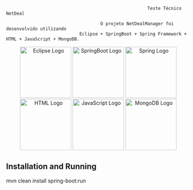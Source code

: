                                                           Teste Técnico NetDeal

                                        O projeto NetDealManager foi desenvolvido utilizando 
                                Eclipse + SpringBoot + Spring Framework + HTML + JavaScript + MongoDB.

 <p align="center">   
   <a href="https://www.eclipse.org" target="blank"><img src="https://img.shields.io/badge/Eclipse-2C2255?style=for-the-badge&logo=eclipse&logoColor=white" width="140" alt="Eclipse Logo" /></a>
   <a href="https://spring.io/projects/spring-boot" target="blank"><img src="https://img.shields.io/badge/Spring_Boot-F2F4F9?style=for-the-badge&logo=spring-boot" width="140" alt="SpringBoot Logo" /></a>
   <a href="https://spring.io/" target="blank"><img src="https://img.shields.io/badge/Spring-6DB33F?style=for-the-badge&logo=spring&logoColor=white" width="140" alt="Spring Logo" /></a>
   <a href="#" target="blank"><img src="https://img.shields.io/badge/HTML5-E34F26?style=for-the-badge&logo=html5&logoColor=white" width="140" alt="HTML Logo" /></a>
   <a href="https://spring.io/" target="blank"><img src="https://img.shields.io/badge/JavaScript-323330?style=for-the-badge&logo=javascript&logoColor=F7DF1E" width="140" alt="JavaScript Logo" /></a>
   <a href="https://www.mongodb.com/pt-br" target="blank"><img src="https://img.shields.io/badge/MongoDB-white?style=for-the-badge&logo=mongodb&logoColor=4EA94B" width="140" alt="MongoDB Logo" /></a>
 </p>

## Installation and Running

mvn clean install spring-boot:run

 